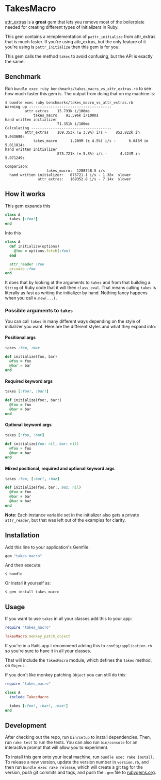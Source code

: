# TakesMacro

[attr_extras][] is a **great** gem that lets you remove most of the boilerplate needed for creating different types of initializers in Ruby.

This gem contains a reimplementation of `pattr_initialize` from attr_extras that is much faster. If you're using attr_extras, but the only feature of it you're using is `pattr_initialize` then this gem is for you.

This gem calls the method `takes` to avoid confusing, but the API is exactly the same.

## Benchmark

Run `bundle exec ruby benchmarks/takes_macro_vs_attr_extras.rb` to see how much faster this gem is. The output from doing that on my machine is:

    $ bundle exec ruby benchmarks/takes_macro_vs_attr_extras.rb
    Warming up --------------------------------------
             attr_extras    15.793k i/100ms
                 takes_macro    91.596k i/100ms
    hand written initializer
                            71.351k i/100ms
    Calculating -------------------------------------
             attr_extras    169.353k (± 3.9%) i/s -    852.822k in   5.043680s
                 takes_macro      1.209M (± 4.5%) i/s -      6.045M in   5.011814s
    hand written initializer
                            875.721k (± 5.8%) i/s -      4.424M in   5.071249s

    Comparison:
                       takes_macro:  1208748.5 i/s
      hand written initializer:   875721.1 i/s - 1.38x  slower
                   attr_extras:   169352.8 i/s - 7.14x  slower

## How it works

This gem expands this

```ruby
class A
  takes [:foo!]
end
```

Into this

```ruby
class A
  def initialize(options)
    @foo = options.fetch(:foo)
  end

  attr_reader :foo
  private :foo
end
```

It does that by looking at the arguments to `takes` and from that building a `String` of Ruby code that it will then `class_eval`. That means calling `takes` is literally as fast as writing the initializer by hand. Nothing fancy happens when you call `A.new(...)`.

### Possible arguments to `takes`

You can call `takes` in many different ways depending on the style of initializer you want. Here are the different styles and what they expand into:

#### Positional args

```ruby
takes :foo, :bar

def initialize(foo, bar)
  @foo = foo
  @bar = bar
end
```

#### Required keyword args

```ruby
takes [:foo!, :bar!]

def initialize(foo:, bar:)
  @foo = foo
  @bar = bar
end
```

#### Optional keyword args

```ruby
takes [:foo, :bar]

def initialize(foo: nil, bar: nil)
  @foo = foo
  @bar = bar
end
```

#### Mixed positional, required and optional keyword args

```ruby
takes :foo, [:bar!, :baz]

def initialize(foo, bar:, baz: nil)
  @foo = foo
  @bar = bar
  @baz = baz
end
```

__Note:__ Each instance variable set in the initializer also gets a private `attr_reader`, but that was left out of the examples for clarity.

## Installation

Add this line to your application's Gemfile:

```ruby
gem "takes_macro"
```

And then execute:

    $ bundle

Or install it yourself as:

    $ gem install takes_macro

## Usage

If you want to use `takes` in all your classes add this to your app:

```ruby
require "takes_macro"

TakesMacro.monkey_patch_object
```

If you're in a Rails app I recommend adding this to `config/application.rb` so you're sure to have it in all your classes.

That will include the `TakesMacro` module, which defines the `takes` method, on `Object`.

If you don't like monkey patching `Object` you can still do this:

```ruby
require "takes_macro"

class A
  include TakesMacro

  takes [:foo!, :bar!, :baz!]
end
```

## Development

After checking out the repo, run `bin/setup` to install dependencies. Then, run `rake test` to run the tests. You can also run `bin/console` for an interactive prompt that will allow you to experiment.

To install this gem onto your local machine, run `bundle exec rake install`. To release a new version, update the version number in `version.rb`, and then run `bundle exec rake release`, which will create a git tag for the version, push git commits and tags, and push the `.gem` file to [rubygems.org](https://rubygems.org).

[attr_extras]: https://github.com/barsoom/attr_extras
